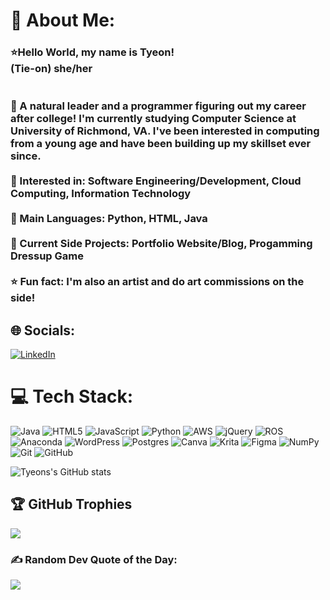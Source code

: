 # 💫 About Me:
### ⭐Hello World, my name is Tyeon! <br>(Tie-on) she/her <br/><br><br>🌸 A natural leader and a programmer figuring out my career after college! I'm currently studying Computer Science at University of Richmond, VA. I've been interested in computing from a young age and have been building up my skillset ever since. <br><br>🌸 Interested in: Software Engineering/Development, Cloud Computing, Information Technology<br><br>🌸 Main Languages: Python, HTML, Java<br><br>🌸 Current Side Projects: Portfolio Website/Blog, Progamming Dressup Game   <br><br>⭐ Fun fact: I'm also an artist and do art commissions on the side!

## 🌐 Socials:
[![LinkedIn](https://img.shields.io/badge/LinkedIn-%230077B5.svg?logo=linkedin&logoColor=white)](https://linkedin.com/in/www.linkedin.com/in/tyeon-ford) 

# 💻 Tech Stack:
![Java](https://img.shields.io/badge/java-%23ED8B00.svg?style=for-the-badge&logo=openjdk&logoColor=white) ![HTML5](https://img.shields.io/badge/html5-%23E34F26.svg?style=for-the-badge&logo=html5&logoColor=white) ![JavaScript](https://img.shields.io/badge/javascript-%23323330.svg?style=for-the-badge&logo=javascript&logoColor=%23F7DF1E) ![Python](https://img.shields.io/badge/python-3670A0?style=for-the-badge&logo=python&logoColor=ffdd54) ![AWS](https://img.shields.io/badge/AWS-%23FF9900.svg?style=for-the-badge&logo=amazon-aws&logoColor=white) ![jQuery](https://img.shields.io/badge/jquery-%230769AD.svg?style=for-the-badge&logo=jquery&logoColor=white) ![ROS](https://img.shields.io/badge/ros-%230A0FF9.svg?style=for-the-badge&logo=ros&logoColor=white) ![Anaconda](https://img.shields.io/badge/Anaconda-%2344A833.svg?style=for-the-badge&logo=anaconda&logoColor=white) ![WordPress](https://img.shields.io/badge/WordPress-%23117AC9.svg?style=for-the-badge&logo=WordPress&logoColor=white) ![Postgres](https://img.shields.io/badge/postgres-%23316192.svg?style=for-the-badge&logo=postgresql&logoColor=white) ![Canva](https://img.shields.io/badge/Canva-%2300C4CC.svg?style=for-the-badge&logo=Canva&logoColor=white) ![Krita](https://img.shields.io/badge/Krita-203759?style=for-the-badge&logo=krita&logoColor=EEF37B) ![Figma](https://img.shields.io/badge/figma-%23F24E1E.svg?style=for-the-badge&logo=figma&logoColor=white) ![NumPy](https://img.shields.io/badge/numpy-%23013243.svg?style=for-the-badge&logo=numpy&logoColor=white) ![Git](https://img.shields.io/badge/git-%23F05033.svg?style=for-the-badge&logo=git&logoColor=white) ![GitHub](https://img.shields.io/badge/github-%23121011.svg?style=for-the-badge&logo=github&logoColor=white)

![Tyeons's GitHub stats](https://github-readme-stats.vercel.app/api?username=okmissty&show_icons=true&theme=jolly)


## 🏆 GitHub Trophies
![](https://github-profile-trophy.vercel.app/?username=okmissty&theme=radical&no-frame=true&no-bg=true&margin-w=4)

### ✍️ Random Dev Quote of the Day:
![](https://quotes-github-readme.vercel.app/api?type=horizontal&theme=radical)


